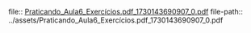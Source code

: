 file:: [Praticando_Aula6_Exercícios.pdf_1730143690907_0.pdf](../assets/Praticando_Aula6_Exercícios.pdf_1730143690907_0.pdf)
file-path:: ../assets/Praticando_Aula6_Exercícios.pdf_1730143690907_0.pdf
